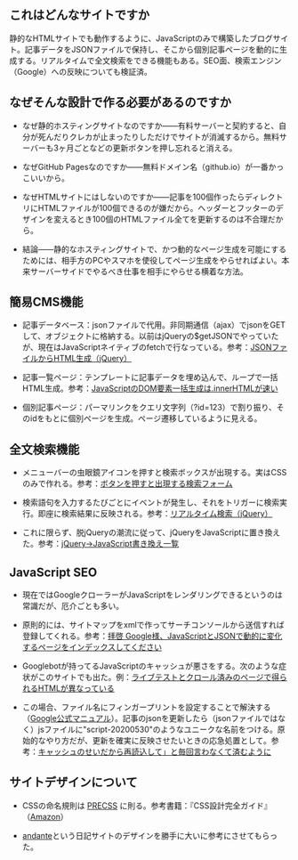 ## これはどんなサイトですか
静的なHTMLサイトでも動作するように、JavaScriptのみで構築したブログサイト。記事データをJSONファイルで保持し、そこから個別記事ページを動的に生成する。リアルタイムで全文検索をできる機能もある。SEO面、検索エンジン（Google）への反映についても検証済。


## なぜそんな設計で作る必要があるのですか
- なぜ静的ホスティングサイトなのですか——有料サーバーと契約すると、自分が死んだりクレカが止まったりしただけでサイトが消滅するから。無料サーバーも3ヶ月ごとなどの更新ボタンを押し忘れると消える。

- なぜGitHub Pagesなのですか——無料ドメイン名（github.io）が一番かっこいいから。

- なぜHTMLサイトにはしないのですか——記事を100個作ったらディレクトリにHTMLファイルが100個できるのが嫌だから。ヘッダーとフッターのデザインを変えるとき100個のHTMLファイル全てを更新するのは不合理だから。

- 結論——静的なホスティングサイトで、かつ動的なページ生成を可能にするためには、相手方のPCやスマホを使役してページ生成をやらせればよい。本来サーバーサイドでやるべき仕事を相手にやらせる横着な方法。


## 簡易CMS機能
- 記事データベース：jsonファイルで代用。非同期通信（ajax）でjsonをGETして、オブジェクトに格納する。以前はjQueryの$getJSONでやっていたが、現在はJavaScriptネイティブのfetchで行なっている。参考：[JSONファイルからHTML生成（jQuery）](https://teratail.com/questions/93120)

- 記事一覧ページ：テンプレートに記事データを埋め込んで、ループで一括HTML生成。参考：[JavaScriptのDOM要素一括生成は.innerHTMLが速い](http://bicycle.life.coocan.jp/takamints/index.php/techtips/whichFastAppendChild)

- 個別記事ページ：パーマリンクをクエリ文字列（?id=123）で割り振り、そのidをもとに個別ページを生成。ページ遷移しているように見える。


## 全文検索機能
- メニューバーの虫眼鏡アイコンを押すと検索ボックスが出現する。実はCSSのみで作れる。参考：[ボタンを押すと出現する検索フォーム](http://millkeyweb.com/switched-search-form/)

- 検索語句を入力するたびごとにイベントが発生し、それをトリガーに検索実行。即座に検索結果に反映される。参考：[リアルタイム検索（jQuery）](https://www.tam-tam.co.jp/tipsnote/javascript/post11315.html)

- これに限らず、脱jQueryの潮流に従って、jQueryをJavaScriptに置き換えた。参考：[jQuery→JavaScript書き換え一覧](https://qiita.com/okame_qiita/items/d8d85906b88e33ba0eff)


## JavaScript SEO
- 現在ではGoogleクローラーがJavaScriptをレンダリングできるというのは常識だが、厄介ごとも多い。

- 原則的には、サイトマップをxmlで作ってサーチコンソールから送信すれば登録してくれる。参考：[拝啓 Google様、JavaScriptとJSONで動的に変化するページをインデックスしてください](https://qiita.com/S_Kosaka/items/ab6465141061e08bce64)

<!-- - 例えば、検索結果への反映やサーチコンソールからの削除申請に対する反応は現在でもゆっくりめ。参考：[HTMLのクロールとJavaScriptの実行は別プロセス](https://www.suzukikenichi.com/blog/executing-javascript-needs-another-cycle-and-takes-longer-time/) -->

- Googlebotが持ってるJavaScriptのキャッシュが悪さをする。次のような症状がこのサイトでも出た。例：[ライブテストとクロール済みのページで得られるHTMLが異なっている](https://developers.google.com/search/docs/guides/fix-search-javascript?hl=ja)

- この場合、ファイル名にフィンガープリントを設定することで解決する（[Google公式マニュアル](https://developers.google.com/search/docs/guides/fix-search-javascript?hl=ja)）。記事のjsonを更新したら（jsonファイルではなく）jsファイルに"script-20200530"のようなユニークな名前をつける。原始的なやり方だが、更新を確実に反映させたいときの応急処置として。参考：[キャッシュのせいだから再読込して」と毎回言わなくて済むように](https://www.nishishi.com/blog/2013/04/avoid_cache_que.html)


## サイトデザインについて
- CSSの命名規則は [PRECSS](http://precss.io/ja/) に則る。参考書籍：『CSS設計完全ガイド』（[Amazon](https://www.amazon.co.jp/dp/429711173X)）

- [andante](http://ofni.necocen.info)という日記サイトのデザインを勝手に大いに参考にさせてもらった。
